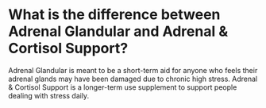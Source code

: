 # What is the difference between Adrenal Glandular and Adrenal & Cortisol Support?

Adrenal Glandular is meant to be a short-term aid for anyone who feels their adrenal glands may have been damaged due to chronic high stress. Adrenal & Cortisol Support is a longer-term use supplement to support people dealing with stress daily.